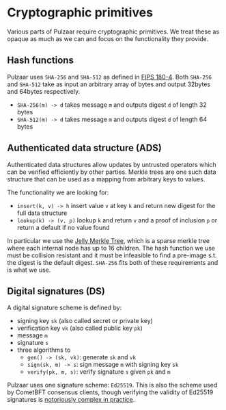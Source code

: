 # Cryptographic primitives

Various parts of Pulzaar require cryptographic primitives. We treat these as opaque
as much as we can and focus on the functionality they provide.

## Hash functions

Pulzaar uses `SHA-256` and `SHA-512` as defined in [FIPS 180-4](http://dx.doi.org/10.6028/NIST.FIPS.180-4).
Both `SHA-256` and `SHA-512` take as input an arbitrary array of bytes and
output 32bytes and 64bytes respectively.

- `SHA-256(m) -> d` takes message `m` and outputs digest `d` of length 32 bytes
- `SHA-512(m) -> d` takes message `m` and outputs digest `d` of length 64 bytes

## Authenticated data structure (ADS)

Authenticated data structures allow updates by untrusted operators which can be
verified efficiently by other parties. Merkle trees are one such data structure
that can be used as a mapping from arbitrary keys to values.

The functionality we are looking for:

- `insert(k, v) -> h` insert value `v` at key `k` and return new digest for the
  full data structure
- `lookup(k) -> (v, p)` lookup `k` and return `v` and a proof of inclusion `p`
  or return a default if no value found

In particular we use the [Jelly Merkle Tree](https://developers.diem.com/papers/jellyfish-merkle-tree/2021-01-14.pdf),
which is a sparse merkle tree where each internal node has up to 16 children.
The hash function we use must be collision resistant and it must be infeasible
to find a pre-image s.t. the digest is the default digest. `SHA-256` fits both
of these requirements and is what we use.

## Digital signatures (DS)

A digital signature scheme is defined by:

- signing key `sk` (also called secret or private key)
- verification key `vk` (also called public key `pk`)
- message `m`
- signature `s`
- three algorithms to
  - `gen() -> (sk, vk)`: generate `sk` and `vk`
  - `sign(sk, m) -> s`: sign message `m` with signing key `sk`
  - `verify(pk, m, s)`: verify signature `s` given `pk` and `m`

Pulzaar uses one signature scheme: `Ed25519`. This is also the scheme used by CometBFT
consensus clients, though verifying the validity of Ed25519 signatures is
[notoriously complex in practice](https://hdevalence.ca/blog/2020-10-04-its-25519am).
